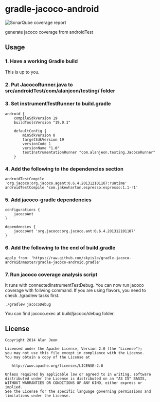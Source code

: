 gradle-jacoco-android
===============

![SonarQube coverage report][1]

generate jacoco coverage from androidTest

## Usage

### 1. Have a working Gradle build
This is up to you.

### 2. Put JacocoRunner.java to src/androidTest/com/alanjeon/testing/ folder

### 3. Set instrumentTestRunner to build.gradle

    android {
        compileSdkVersion 19
        buildToolsVersion "19.0.1"

        defaultConfig {
            minSdkVersion 8
            targetSdkVersion 19
            versionCode 1
            versionName "1.0"
            testInstrumentationRunner "com.alanjeon.testing.JacocoRunner"
        }

### 4. Add the following to the dependencies section

    androidTestCompile 'org.jacoco:org.jacoco.agent:0.6.4.201312101107:runtime'
    androidTestCompile 'com.jakewharton.espresso:espresso:1.1-r1'

### 5. Add jacoco-gradle dependencies

    configurations {
        jacocoAnt
    }

    dependencies {
        jacocoAnt 'org.jacoco:org.jacoco.ant:0.6.4.201312101107'
    }

### 6. Add the following to the end of build.gradle

    apply from: 'https://raw.github.com/skyisle/gradle-jacoco-android/master/gradle-jacoco-android.gradle'

### 7. Run jacoco coverage analysis script
It runs with connectedInstrumentTestDebug.
You can now run jacoco coverage with follwing command. If you are using flavors, you need to check ./gradlew tasks first.

    ./gradlew jacocoDebug

You can find jacoco.exec at build/jacoco/debug folder.

## License

    Copyright 2014 Alan Jeon

    Licensed under the Apache License, Version 2.0 (the "License");
    you may not use this file except in compliance with the License.
    You may obtain a copy of the License at

       http://www.apache.org/licenses/LICENSE-2.0

    Unless required by applicable law or agreed to in writing, software
    distributed under the License is distributed on an "AS IS" BASIS,
    WITHOUT WARRANTIES OR CONDITIONS OF ANY KIND, either express or implied.
    See the License for the specific language governing permissions and
    limitations under the License.

[1]:https://raw.github.com/skyisle/gradle-jacoco-android/master/screenshot.png
